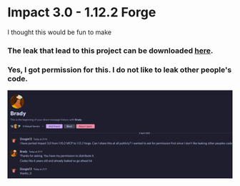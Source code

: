 # Impact 3.0 - 1.12.2 Forge

I thought this would be fun to make

### The leak that lead to this project can be downloaded [here](readme/Impact-master-85d6b607883df00e28a161c38bb847fde263bb46.7z).
### Yes, I got permission for this. I do not like to leak other people's code.

![img.png](readme/brady.png)